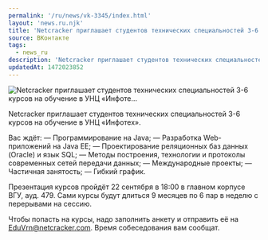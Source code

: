 ```yaml
---
permalink: '/ru/news/vk-3345/index.html'
layout: 'news.ru.njk'
title: 'Netcracker приглашает студентов технических специальностей 3-6 курсов на обучение в УНЦ «Инфоте'
source: ВКонтакте
tags:
  - news_ru
description: 'Netcracker приглашает студентов технических специальностей 3-6 курсов на обучение в УНЦ «Инфоте…'
updatedAt: 1472023852
---
```

![Netcracker приглашает студентов технических специальностей 3-6 курсов на обучение в УНЦ «Инфоте…](https://sun9-67.userapi.com/impf/c604429/v604429484/22f20/4RM3QLdSlPE.jpg?size=1280x853&quality=96&sign=287b6c63110180db1fb32021e6fc67dc&c_uniq_tag=UmYWjLbL4YXNTYMsvt1-313BZ9IdNjV2DadzrD4X6cg&type=album)

Netcracker приглашает студентов технических специальностей 3-6 курсов на обучение в УНЦ «Инфотех».

Вас ждёт:
— Программирование на Java;
— Разработка Web-приложений на Java EE;
— Проектирование реляционных баз данных (Oracle) и язык SQL;
— Методы построения, технологии и протоколы современных сетей передачи данных;
— Международные проекты;
— Частичная занятость;
— Гибкий график.

Презентация курсов пройдёт 22 сентября в 18:00 в главном корпусе ВГУ, ауд. 479.
Сами курсы будут длиться 9 месяцев по 6 пар в неделю с перерывами на сессию.

Чтобы попасть на курсы, надо заполнить анкету и отправить её на EduVrn@netcracker.com. Время собеседования вам сообщат.

